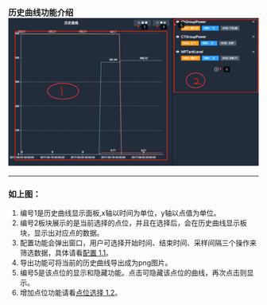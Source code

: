 ### 历史曲线功能介绍![](/assets/historydat.png)

---

### **如上图：**

1. 编号1是历史曲线显示面板,x轴以时间为单位，y轴以点值为单位。
2. 编号2板块展示的是当前选择的点位，并且在选择后，会在历史曲线显示板块，显示出对应点的数据。
3. 配置功能会弹出窗口，用户可选择开始时间、结束时间、采样间隔三个操作来筛选数据，具体请看[配置 1.1](/historydata/basic/config.md)。
4. 导出功能可将当前的历史曲线导出成为png图片。
5. 编号5是该点位的显示和隐藏功能。点击可隐藏该点位的曲线，再次点击则显示。
6. 增加点位功能请看[点位选择 1.2](/historydata/basic/selectPoint.md)。



